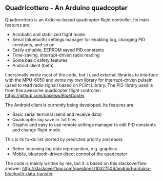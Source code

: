 ## Quadricottero - An Arduino quadcopter

Quadricottero is an Arduino-based quadcopter flight controller. 
Its main features are:
* Acrobatic and stabilized flight mode
* Serial (bluetooth) settings manager for enabling log, changing PID constants, and so on
* Easily editable, EEPROM saved PID constants
* Time-saving, interrupt-driven radio reading
* Some basic safety features
* Android client (beta)

I personally wrote most of the code, but I used external libraries to interface with the MPU-6050 and wrote my own library for interrupt-driven pulseIn (used to read radio signal) based on PCint Library. The PID library used is from this awesome quadcopter flight controller: https://github.com/baselsw/BlueCopter

The Android client is currently being developed. Its features are:
* Basic serial terminal (send and receive data)
* Quadcopter log save in .txt files
* Graphic and easy to use remote settings manager to edit PID constants and change flight mode

This is its to-do list (sorted by predicted priority and ease):
* Better incoming log data represention, e.g. graphics
* Mobile, bluetooth-driven direct control of the quadcopter

The code is mainly written by me, but it is based on this stackoverflow answer: http://stackoverflow.com/questions/10327506/android-arduino-bluetooth-data-transfer
